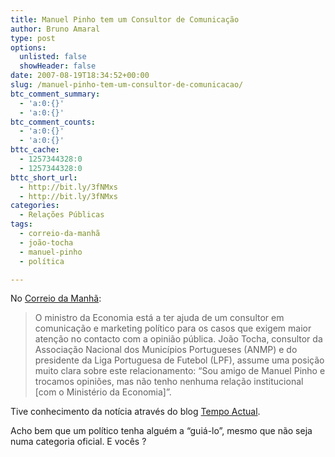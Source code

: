 ```yaml
---
title: Manuel Pinho tem um Consultor de Comunicação
author: Bruno Amaral
type: post
options:
  unlisted: false
  showHeader: false
date: 2007-08-19T18:34:52+00:00
slug: /manuel-pinho-tem-um-consultor-de-comunicacao/
btc_comment_summary:
  - 'a:0:{}'
  - 'a:0:{}'
btc_comment_counts:
  - 'a:0:{}'
  - 'a:0:{}'
bttc_cache:
  - 1257344328:0
  - 1257344328:0
bttc_short_url:
  - http://bit.ly/3fNMxs
  - http://bit.ly/3fNMxs
categories:
  - Relações Públicas
tags:
  - correio-da-manhã
  - joão-tocha
  - manuel-pinho
  - política

---
```

No <a href="http://www.correiodamanha.pt/noticia.asp?id=252017&idselect=90&idCanal=90&p=200" rel="nofollow">Correio da Manhã</a>:

> O ministro da Economia está a ter ajuda de um consultor em comunicação e marketing político para os casos que exigem maior atenção no contacto com a opinião pública. João Tocha, consultor da Associação Nacional dos Municípios Portugueses (ANMP) e do presidente da Liga Portuguesa de Futebol (LPF), assume uma posição muito clara sobre este relacionamento: &#8220;Sou amigo de Manuel Pinho e trocamos opiniões, mas não tenho nenhuma relação institucional [com o Ministério da Economia]&#8221;.

Tive conhecimento da notícia através do blog [Tempo Actual][1].

Acho bem que um político tenha alguém a &#8220;guiá-lo&#8221;, mesmo que não seja numa categoria oficial. E vocês ?

 [1]: http://tempoactual.blogspot.com/